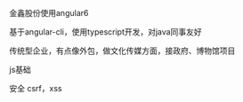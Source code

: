 金鑫股份使用angular6

基于angular-cli，使用typescript开发，对java同事友好

传统型企业，有点像外包，做文化传媒方面，接政府、博物馆项目

js基础

安全 csrf，xss
